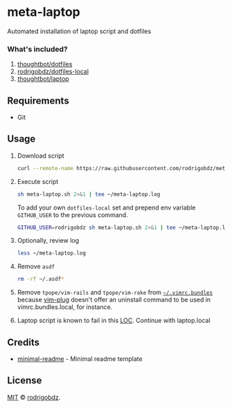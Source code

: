 # meta-laptop

Automated installation of laptop script and dotfiles

### What's included?

1. [thoughtbot/dotfiles](https://github.com/thoughtbot/dotfiles)
1. [rodrigobdz/dotfiles-local](https://github.com/rodrigobdz/dotfiles-local)
1. [thoughtbot/laptop](https://github.com/thoughtbot/laptop)

## Requirements

- Git

## Usage

1. Download script

    ```sh
    curl --remote-name https://raw.githubusercontent.com/rodrigobdz/meta-laptop/master/meta-laptop.sh
    ```

1. Execute script

    ```sh
    sh meta-laptop.sh 2>&1 | tee ~/meta-laptop.log
    ```

    To add your own `dotfiles-local` set and prepend env variable `GITHUB_USER` to the previous command.

    ```sh
    GITHUB_USER=rodrigobdz sh meta-laptop.sh 2>&1 | tee ~/meta-laptop.log
    ```

1. Optionally, review log

    ```sh
    less ~/meta-laptop.log
    ```

1. Remove `asdf`

    ```sh
    rm -rf ~/.asdf*
    ```

1. Remove `tpope/vim-rails` and `tpope/vim-rake` from [`~/.vimrc.bundles`](https://github.com/thoughtbot/dotfiles/blob/42a313bde1f4dc7a75cc276714008c77bf3821bf/vimrc.bundles#L40-L41) because [vim-plug](https://github.com/junegunn/vim-plug) doesn't offer an uninstall command to be used in vimrc.bundles.local, for instance.

1. Laptop script is known to fail in this [LOC](https://github.com/thoughtbot/laptop/blob/c3d5a26bfa0a506337f937c249ee8bc3a6853cb6/mac#L196). Continue with laptop.local

## Credits

- [minimal-readme](https://github.com/rodrigobdz/minimal-readme) - Minimal readme template

## License

[MIT](LICENSE) © [rodrigobdz](https://rodrigobdz.github.io/).
